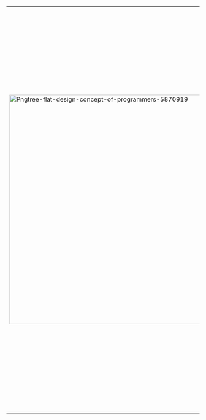 <table border="0">
<tr border="0">
<td border="0">
 <a href="https://ibb.co/NmPwQDY"><img src="https://i.ibb.co/QCRszSm/Pngtree-flat-design-concept-of-programmers-5870919.png" alt="Pngtree-flat-design-concept-of-programmers-5870919" border="0" width="600px"></a>
 </td>
<td width="400px"; background-color="#1C1E21">
 <strong>Olá, meu nome é Lais e sou Desenvolvedora Front end e UI Designer </strong>. Estou cursando em Análise e Desenvolvimento de sistemas.  Desde que tivo o primeiro contato com front-end percebi que é onde quero focar meus  estudos, e abranger meus conhecimentos, pretendo estudar as tecnologias mais modernas do mercado e evoluir sempre !.
            <h2 color="blue">
                🔥Habilidades</h2>
            HTML5, CSS3, SASS, Javascript ES6 +, SQL, UI / UX nodeJS.
            <h2>
                🚀Pretendo Aprender</h2>
            ReactJS, React Native, SEO e afins.
            <h2> 📫Quer Falar Comigo?</h2>
   Me mande mensagem em alguma dessas redes sociais abaixo! <br>

</div>
</td>
</tr>
</table>

